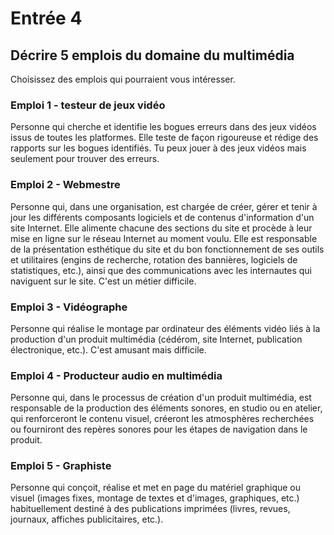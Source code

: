 # Entrée 4
## Décrire 5 emplois du domaine du multimédia
Choisissez des emplois qui pourraient vous intéresser. 

### Emploi 1 - testeur de jeux vidéo
Personne qui cherche et identifie les bogues erreurs dans des jeux vidéos issus de toutes les platformes. Elle teste de façon rigoureuse et rédige des rapports sur les bogues identifiés. Tu peux jouer à des jeux vidéos mais seulement pour trouver des erreurs.  

### Emploi 2 - Webmestre 
Personne qui, dans une organisation, est chargée de créer, gérer et tenir à jour les différents composants logiciels et de contenus d'information d'un site Internet. Elle alimente chacune des sections du site et procède à leur mise en ligne sur le réseau Internet au moment voulu. Elle est responsable de la présentation esthétique du site et du bon fonctionnement de ses outils et utilitaires (engins de recherche, rotation des bannières, logiciels de statistiques, etc.), ainsi que des communications avec les internautes qui naviguent sur le site. C'est un métier difficile.

### Emploi 3 - Vidéographe 
Personne qui réalise le montage par ordinateur des éléments vidéo liés à la production d'un produit multimédia (cédérom, site Internet, publication électronique, etc.). C'est amusant mais difficile. 

### Emploi 4 - Producteur audio en multimédia
Personne qui, dans le processus de création d'un produit multimédia, est responsable de la production des éléments sonores, en studio ou en atelier, qui renforceront le contenu visuel, créeront les atmosphères recherchées ou fourniront des repères sonores pour les étapes de navigation dans le produit. 

### Emploi 5 - Graphiste  
Personne qui conçoit, réalise et met en page du matériel graphique ou visuel (images fixes, montage de textes et d'images, graphiques, etc.) habituellement destiné à des publications imprimées (livres, revues, journaux, affiches publicitaires, etc.). 


